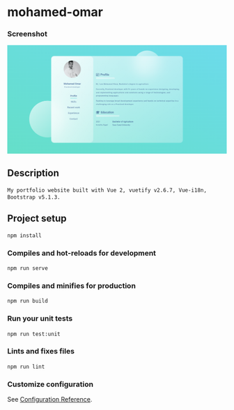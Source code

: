 # mohamed-omar

### Screenshot
![Mohamed Omar](src/assets/images/screenshots/mohamed-omar.png)

## Description
```
My portfolio website built with Vue 2, vuetify v2.6.7, Vue-i18n, Bootstrap v5.1.3.
```

## Project setup
```
npm install
```

### Compiles and hot-reloads for development
```
npm run serve
```

### Compiles and minifies for production
```
npm run build
```

### Run your unit tests
```
npm run test:unit
```

### Lints and fixes files
```
npm run lint
```

### Customize configuration
See [Configuration Reference](https://cli.vuejs.org/config/).
